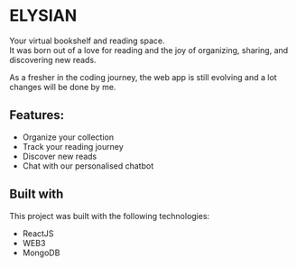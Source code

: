 <h1>ELYSIAN</h1>
<p>Your virtual bookshelf and reading space.<br>It was born out of a love for reading and the joy of organizing, sharing, and discovering new reads.</p>
<p>As a fresher in the coding journey, the web app is still evolving and a lot changes will be done by me.</p>
<h2>Features:</h2>
<ul>
  <li>Organize your collection</li>
  <li>Track your reading journey</li>
  <li>Discover new reads</li>
  <li>Chat with our personalised chatbot</li>
</ul>
<h2>Built with</h2>
<p>This project was built with the following technologies:</p>
<ul>
  <li>ReactJS</li>
  <li>WEB3</li>
  <li>MongoDB</li>
</ul>

